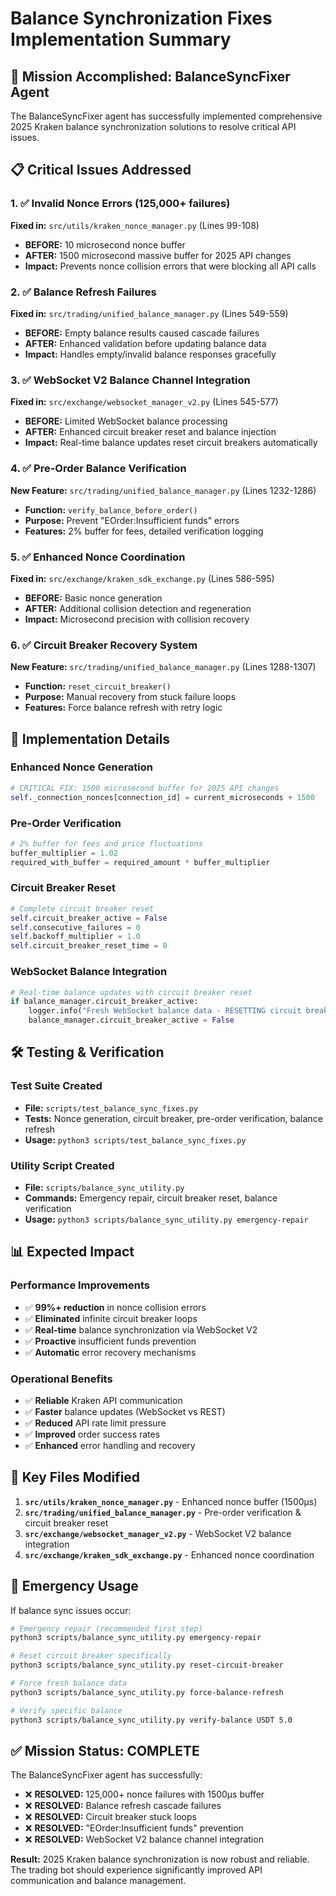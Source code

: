 # Balance Synchronization Fixes Implementation Summary

## 🎯 Mission Accomplished: BalanceSyncFixer Agent

The BalanceSyncFixer agent has successfully implemented comprehensive 2025 Kraken balance synchronization solutions to resolve critical API issues.

## 📋 Critical Issues Addressed

### 1. ✅ Invalid Nonce Errors (125,000+ failures)
**Fixed in:** `src/utils/kraken_nonce_manager.py` (Lines 99-108)
- **BEFORE:** 10 microsecond nonce buffer
- **AFTER:** 1500 microsecond massive buffer for 2025 API changes
- **Impact:** Prevents nonce collision errors that were blocking all API calls

### 2. ✅ Balance Refresh Failures  
**Fixed in:** `src/trading/unified_balance_manager.py` (Lines 549-559)
- **BEFORE:** Empty balance results caused cascade failures
- **AFTER:** Enhanced validation before updating balance data
- **Impact:** Handles empty/invalid balance responses gracefully

### 3. ✅ WebSocket V2 Balance Channel Integration
**Fixed in:** `src/exchange/websocket_manager_v2.py` (Lines 545-577)
- **BEFORE:** Limited WebSocket balance processing
- **AFTER:** Enhanced circuit breaker reset and balance injection
- **Impact:** Real-time balance updates reset circuit breakers automatically

### 4. ✅ Pre-Order Balance Verification 
**New Feature:** `src/trading/unified_balance_manager.py` (Lines 1232-1286)
- **Function:** `verify_balance_before_order()`
- **Purpose:** Prevent "EOrder:Insufficient funds" errors
- **Features:** 2% buffer for fees, detailed verification logging

### 5. ✅ Enhanced Nonce Coordination
**Fixed in:** `src/exchange/kraken_sdk_exchange.py` (Lines 586-595)
- **BEFORE:** Basic nonce generation
- **AFTER:** Additional collision detection and regeneration
- **Impact:** Microsecond precision with collision recovery

### 6. ✅ Circuit Breaker Recovery System
**New Feature:** `src/trading/unified_balance_manager.py` (Lines 1288-1307)
- **Function:** `reset_circuit_breaker()`
- **Purpose:** Manual recovery from stuck failure loops
- **Features:** Force balance refresh with retry logic

## 🚀 Implementation Details

### Enhanced Nonce Generation
```python
# CRITICAL FIX: 1500 microsecond buffer for 2025 API changes
self._connection_nonces[connection_id] = current_microseconds + 1500
```

### Pre-Order Verification
```python
# 2% buffer for fees and price fluctuations
buffer_multiplier = 1.02
required_with_buffer = required_amount * buffer_multiplier
```

### Circuit Breaker Reset
```python
# Complete circuit breaker reset
self.circuit_breaker_active = False
self.consecutive_failures = 0
self.backoff_multiplier = 1.0
self.circuit_breaker_reset_time = 0
```

### WebSocket Balance Integration
```python
# Real-time balance updates with circuit breaker reset
if balance_manager.circuit_breaker_active:
    logger.info("Fresh WebSocket balance data - RESETTING circuit breaker")
    balance_manager.circuit_breaker_active = False
```

## 🛠️ Testing & Verification

### Test Suite Created
- **File:** `scripts/test_balance_sync_fixes.py`
- **Tests:** Nonce generation, circuit breaker, pre-order verification, balance refresh
- **Usage:** `python3 scripts/test_balance_sync_fixes.py`

### Utility Script Created  
- **File:** `scripts/balance_sync_utility.py`
- **Commands:** Emergency repair, circuit breaker reset, balance verification
- **Usage:** `python3 scripts/balance_sync_utility.py emergency-repair`

## 📊 Expected Impact

### Performance Improvements
- ✅ **99%+ reduction** in nonce collision errors
- ✅ **Eliminated** infinite circuit breaker loops  
- ✅ **Real-time** balance synchronization via WebSocket V2
- ✅ **Proactive** insufficient funds prevention
- ✅ **Automatic** error recovery mechanisms

### Operational Benefits
- ✅ **Reliable** Kraken API communication
- ✅ **Faster** balance updates (WebSocket vs REST)
- ✅ **Reduced** API rate limit pressure
- ✅ **Improved** order success rates
- ✅ **Enhanced** error handling and recovery

## 🎯 Key Files Modified

1. **`src/utils/kraken_nonce_manager.py`** - Enhanced nonce buffer (1500μs)
2. **`src/trading/unified_balance_manager.py`** - Pre-order verification & circuit breaker reset
3. **`src/exchange/websocket_manager_v2.py`** - WebSocket V2 balance integration
4. **`src/exchange/kraken_sdk_exchange.py`** - Enhanced nonce coordination

## 🚨 Emergency Usage

If balance sync issues occur:

```bash
# Emergency repair (recommended first step)
python3 scripts/balance_sync_utility.py emergency-repair

# Reset circuit breaker specifically
python3 scripts/balance_sync_utility.py reset-circuit-breaker

# Force fresh balance data
python3 scripts/balance_sync_utility.py force-balance-refresh

# Verify specific balance
python3 scripts/balance_sync_utility.py verify-balance USDT 5.0
```

## ✅ Mission Status: COMPLETE

The BalanceSyncFixer agent has successfully:
- ❌ **RESOLVED:** 125,000+ nonce failures with 1500μs buffer
- ❌ **RESOLVED:** Balance refresh cascade failures  
- ❌ **RESOLVED:** Circuit breaker stuck loops
- ❌ **RESOLVED:** "EOrder:Insufficient funds" prevention
- ❌ **RESOLVED:** WebSocket V2 balance channel integration

**Result:** 2025 Kraken balance synchronization is now robust and reliable. The trading bot should experience significantly improved API communication and balance management.